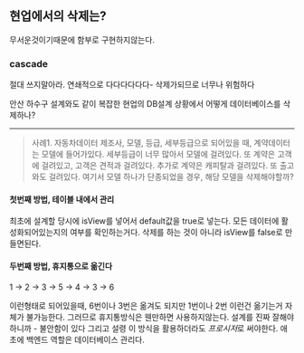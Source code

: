 
## 현업에서의 삭제는?

무서운것이기때문에 함부로 구현하지않는다. 

### cascade
절대 쓰지말아라. 연쇄적으로 다다다다다다- 삭제가되므로 너무나 위험하다



안산 하수구 설계와도 같이 복잡한 현업의 DB설계 상황에서 어떻게 데이터베이스를 삭제하나?


---


> 사례1. 자동차데이터 제조사, 모델, 등급, 세부등급으로 되어있을 때, 계약데이터는 모델에 들어가있다. 세부등급이 너무 많아서 모델에 걸려있다. 또 계약은 고객에 걸려있고, 고객은 견적과 걸려있다. 추가로 계약은 캐피탈과 걸려있다. 또 출고와도 걸려있다. 여기서 모델 하나가 단종되었을 경우, 해당 모델을 삭제해야할까?


#### 첫번째 방법, 테이블 내에서 관리

최초에 설계할 당시에 isView를 넣어서 default값을 true로 넣는다. 모든 데이터에 활성화되어있는지의 여부를 확인하는거다. 삭제를 하는 것이 아니라 isView를 false로 만들면된다. 


#### 두번째 방법, 휴지통으로 옮긴다

1 -> 2 -> 3
 -> 5 -> 4 -> 3
 -> 6

이런형태로 되어있을때, 6번이나 3번은 옮겨도 되지만 1번이나 2번 이런건 옮기는거 자체가 불가능한다. 그러므로 휴지통방식은 웬만하면 사용하지않는다. 설계를 진짜 잘해야하니까 - 불안함이 있다
그리고 설령 이 방식을 활용하더라도 *프로시저*로 써야한다. 애초에 백엔드 역할은 데이터베이스 관리다. 








